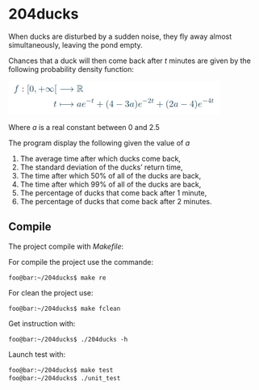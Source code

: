 # 204ducks

When ducks are disturbed by a sudden noise, they fly away almost simultaneously, leaving the pond empty.

Chances that a duck will then come back after *t* minutes are given by the following probability density function:

![image](asset/formula.png)

Where *a* is a real constant between 0 and 2.5

The program display the following given the value of *a*

1. The average time after which ducks come back,
2. The standard deviation of the ducks’ return time,
3. The time after which 50% of all of the ducks are back,
4. The time after which 99% of all of the ducks are back,
5. The percentage of ducks that come back after 1 minute,
6. The percentage of ducks that come back after 2 minutes.

## Compile

The project compile with *Makefile*:

For compile the project use the commande:

```console
foo@bar:~/204ducks$ make re
```

For clean the project use:

```console
foo@bar:~/204ducks$ make fclean
```

Get instruction with:


```console
foo@bar:~/204ducks$ ./204ducks -h
```

Launch test with:

```console
foo@bar:~/204ducks$ make test
foo@bar:~/204ducks$ ./unit_test
```
